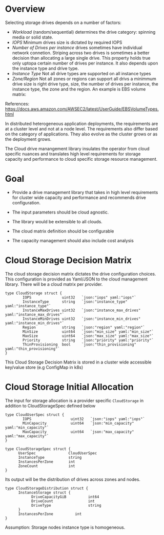 
# Overview

Selecting storage drives depends on a number of factors:

-  *Workload* (random/sequential) determines the drive category: spinning media or solid state.
-  *IOPS*  Minimum drives size is dictated by required IOPS 
-  *Number of Drives per instance* drives sometimes have individual network connetion. Striping across two drives is sometimes a better decision than allocating a large single drive. This property holds true only uptopa certain number of drives per instance. It also depends upon the instance type and drive type.
-  *Instance Type* Not all drive types are supported on all instance types
-  *Zone/Region* Not all zones or regions can support all drivs a minimmum drive size is right drive type, size, the number of drives per instance, the instance type, the zone and the region. An example is EBS volume matrix:

References: https://docs.aws.amazon.com/AWSEC2/latest/UserGuide/EBSVolumeTypes.html 

In distributed heterogeneous application deployments, the requirements are at a cluster level and not at a node level. The requirements also differ based on the category of applications. They also evolve as the cluster grows or as the deployment grows.

The Cloud drive manangement library insulates the operator from cloud specific nuances and translates high level requirements for storage capacity and performance to cloud specific storage resource management.


# Goal

- Provide a drive management library that takes in high level requirements for cluster wide capacity and performance and recommends drive configuration.

- The input parameters should be cloud agnostic. 

- The library would be extensible to all clouds.

- The cloud matrix definition should be configurable

- The capacity management should also include cost analysis


# Cloud Storage Decision Matrix

The cloud storage decision matrix dictates the drive configuration choices. This configuration is provided as Yaml/JSON to the cloud management library. There will be a cloud matrix per provider.

```
type CloudStorage struct {
        IOPS              uint32   `json:"iops" yaml:"iops"`
        InstanceType      string   `json:"instance_type" yaml:"instance_type"`
        InstanceMaxDrives uint32   `json:"instance_max_drives" yaml:"instance_max_drives"`
        InstanceMinDrives uint32   `json:"instance_min_drives" yaml:"instance_min_drives"`
        Region            string   `json:"region" yaml:"region"`
        MinSize           uint64   `json:"min_size" yaml:"min_size"`
        MaxSize           uint64   `json:"max_size" yaml:"max_size"`
        Priority          string   `json:"priority" yaml:"priority"`
        ThinProvisioning  bool     `json:"thin_provisioning" yaml:"thin_provisioning"`
}
```

This Cloud Storage Decision Matrix is stored in a cluster wide accessible key/value store (e.g ConfigMap in k8s)

# Cloud Storage Initial Allocation

The input for storage allocation is a provider specific `CloudStorage` in addition to CloudStorageSpec defined below

```
type CloudUserSpec struct {
        IOPS                  uint32   `json:"iops" yaml:"iops"`
        MinCapacity           uint64   `json:"min_capacity" yaml:"min_capacity"`
        MaxCapacity           uint64   `json:"max_capacity" yaml:"max_capacity"`
}

type CloudStorageSpec struct {
      UserSpec               CloudUserSpec
      InstanceType           string
      InstancesPerZone       int
      ZoneCount              int
}

```

Its output will be the distribution of drives across zones and nodes.

```
type CloudStorageDistribution struct {
      InstanceStorage struct {
            DriveCapacityGiB          int64
            DriveCount                int   
            DriveType                 string
      }
      InstancesPerZone          int
}

```

Assumption: Storage nodes instance type is homogeneous. 






